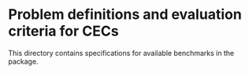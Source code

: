 # Problem definitions and evaluation criteria for CECs

This directory contains specifications for available benchmarks in the package.
